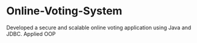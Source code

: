 # Online-Voting-System
Developed a secure and scalable online voting application using Java and JDBC. Applied OOP
